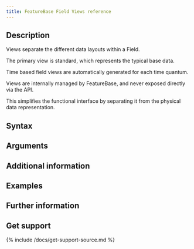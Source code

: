 ```yaml
---
title: FeatureBase Field Views reference
---
```



## Description

Views separate the different data layouts within a Field.

The primary view is standard, which represents the typical base data.

Time based field views are automatically generated for each time quantum.

Views are internally managed by FeatureBase, and never exposed directly via the API.

This simplifies the functional interface by separating it from the physical data representation.

## Syntax


## Arguments


## Additional information


## Examples


## Further information

## Get support

{% include /docs/get-support-source.md %}
